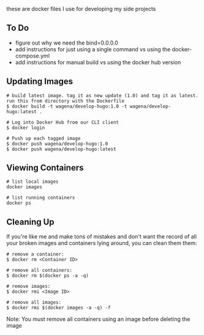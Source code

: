 these are docker files I use for developing my side projects

## To Do

* figure out why we need the bind=0.0.0.0
* add instructions for just using a single command vs using the docker-compose.yml
* add instructions for manual build vs using the docker hub version

## Updating Images

```
# build latest image. tag it as new update (1.0) and tag it as latest. run this from directory with the Dockerfile
$ docker build -t wagena/develop-hugo:1.0 -t wagena/develop-hugo:latest .

# Log into Docker Hub from our CLI client
$ docker login

# Push up each tagged image
$ docker push wagena/develop-hugo:1.0
$ docker push wagena/develop-hugo:latest
```

## Viewing Containers

```
# list local images
docker images

# list running containers
docker ps
```

## Cleaning Up

If you're like me and make tons of mistakes and don't want the record of all your broken images and containers lying around, you can clean them them:

```
# remove a container: 
$ docker rm <Container ID>

# remove all containers: 
$ docker rm $(docker ps -a -q)

# remove images: 
$ docker rmi <Image ID>

# remove all images: 
$ docker rmi $(docker images -a -q) -f
```

Note: You must remove all containers using an image before deleting the image
